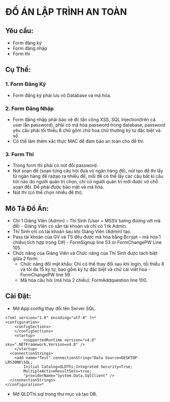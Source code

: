# ĐỒ ÁN LẬP TRÌNH AN TOÀN

## Yêu cầu:
-   Form đăng ký
-   Form đăng nhập
-   Form thi

## Cụ Thể:

### 1. Form Đăng Ký
-   Form đăng ký phải lưu vô Database và mã hóa.

### 2. Form Đăng Nhập
-   Form đăng nhập phải bảo vệ đc tấn công XSS, SQL Injection(trên cả user lẫn password), phải có mã hóa password trong database, password yêu cầu phải tối thiểu 8 chữ gồm chữ hoa chữ thường ký tự đặc biệt và số.
-   Có thể làm thêm xác thực MAC để đảm bảo an toàn cho đề thi.

### 3. Form Thi
-   Trong form thi phải có nút đổi password.
-   Nút soạn đề (soạn từng câu hỏi đưa vô ngân hàng đề), nút tạo đề thi lấy từ ngân hàng đề ra(tạo ra nhiều đề, mỗi đề có thể lấy các câu bất kì câu hỏi nào do người quản trị chọn, chỉ có người quản trị mới được vô chỗ soạn đề). Đề phải được bảo mật và mã hóa.
-   Nút thi (có thể chọn nhiều đề thi).

## Mô Tả Đồ Án:
-   Chỉ 1 Giảng Viên (Admin) – Thí Sinh (User + MSSV tương đương với mã đề) - Giảng Viên có sẵn tài khoản và chỉ có 1 tk Admin.
-   Thí Sinh chỉ có tài khoản sau khi Giảng Viên (Admin) tạo.
-   Pass tài khoản của GV và TS đều được mã hóa bằng Bcrypt – mã hóa 1 chiều( tích hợp trong C#) - FormSignup line 53 or FormChangePW Line 105.
-   Chức năng của Giảng Viên và Chức năng của Thí Sinh được tách biệt giữa 2 form:
    +   Chức năng đổi mật khẩu: Chỉ có thể thay đổi sau khi login, tối thiểu 8 và tối đa 15 ký tự, bao gồm ký tự đặc biệt và chữ cái viết hoa - FormChangePW line 59.
    +   Mã hóa câu hỏi (mã hóa 2 chiều): FormAddquestion line 100.

## Cài Đặt:
-   Mở App.config thay đổi tên Server SQL.
```
<?xml version="1.0" encoding="utf-8" ?>*
<configuration>
    <configSections>
    </configSections>
    <startup> 
        <supportedRuntime version="v4.0" sku=".NETFramework,Version=v4.8" />
    </startup>
  <connectionStrings>
    <add name="Test" connectionString="Data Source=DESKTOP-LRS30NK\SQL;
        Initial Catalog=QLDThi;Integrated Security=True;
        MultipleActiveResultSets=true;
        "providerName="System.Data.SqlClient" />
  </connectionStrings>
</configuration>*
```
-   Mở QLDThi.sql trong thư mục và tạo DB.
